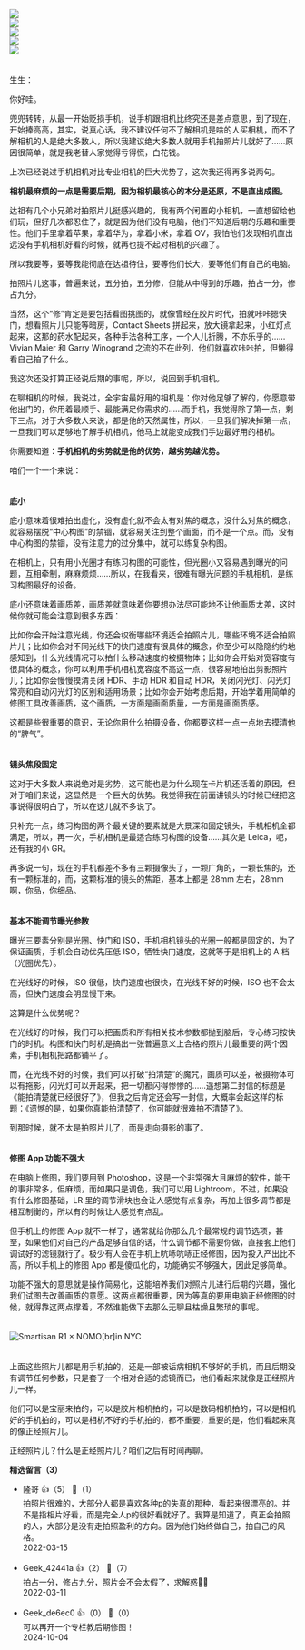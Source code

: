 [![](https://static001.geekbang.org/resource/image/yy/b9/yy4c7056d812b5273e26951fa774a0b9.jpg?wh=750x360)](http://time.geekbang.org/column/article/488914)  
[![](https://static001.geekbang.org/resource/image/13/e9/13911fbd19272cae51512d9856c8a5e9.jpg?wh=750x360)](http://time.geekbang.org/column/article/489210)  
[![](https://static001.geekbang.org/resource/image/a4/b5/a4e236b22c3dff647730bd8870c244b5.jpg?wh=750x360)](http://time.geekbang.org/column/article/490608)  
[![](https://static001.geekbang.org/resource/image/5b/7f/5b62318e97346b4901b05c23f8c7e57f.jpg?wh=750x360)](http://time.geekbang.org/column/article/490625)  
[![](https://static001.geekbang.org/resource/image/62/01/62b96f17a9e9bde4142e11dd6d2e6e01.jpg?wh=750x360)](http://time.geekbang.org/column/article/490642)

　  
生生：

你好哇。

兜兜转转，从最一开始贬损手机，说手机跟相机比终究还是差点意思，到了现在，开始捧高高，其实，说真心话，我不建议任何不了解相机是啥的人买相机，而不了解相机的人是绝大多数人，所以我建议绝大多数人就用手机拍照片儿就好了……原因很简单，就是我老替人家觉得亏得慌，白花钱。

上次已经说过手机相机对比专业相机的巨大优势了，这次我还得再多说两句。

**相机最麻烦的一点是需要后期，因为相机最核心的本分是还原，不是直出成图。**

达祖有几个小兄弟对拍照片儿挺感兴趣的，我有两个闲置的小相机，一直想留给他们玩，但好几次都忍住了，就是因为他们没有电脑，他们不知道后期的乐趣和重要性。他们手里拿着苹果，拿着华为，拿着小米，拿着 OV，我怕他们发现相机直出远没有手机相机好看的时候，就再也提不起对相机的兴趣了。

所以我要等，要等我能彻底在达祖待住，要等他们长大，要等他们有自己的电脑。

拍照片儿这事，普遍来说，五分拍，五分修，但能从中得到的乐趣，拍占一分，修占九分。

当然，这个“修”肯定是要包括看图挑图的，就像曾经在胶片时代，拍就咔咔摁快门，想看照片儿只能等暗房，Contact Sheets 拼起来，放大镜拿起来，小红灯点起来，这那的药水配起来，各种手法各种工序，一个人儿折腾，不亦乐乎的……Vivian Maier 和 Garry Winogrand 之流的不在此列，他们就喜欢咔咔拍，但懒得看自己拍了什么。

我这次还没打算正经说后期的事呢，所以，说回到手机相机。

在聊相机的时候，我说过，全宇宙最好用的相机是：你对他足够了解的，你愿意带他出门的，你用着最顺手、最能满足你需求的……而手机，我觉得除了第一点，剩下三点，对于大多数人来说，都是他的天然属性，所以，一旦我们解决掉第一点，一旦我们可以足够地了解手机相机，他马上就能变成我们手边最好用的相机。

你需要知道：**手机相机的劣势就是他的优势，越劣势越优势。**

咱们一个一个来说：  
　

**底小**

底小意味着很难拍出虚化，没有虚化就不会太有对焦的概念，没什么对焦的概念，就容易摆脱“中心构图”的禁锢，就容易关注到整个画面，而不是一个点。而，没有中心构图的禁锢，没有注意力的过分集中，就可以练复杂构图。

在相机上，只有用小光圈才有练习构图的可能性，但光圈小又容易遇到曝光的问题，互相牵制，麻麻烦烦……所以，在我看来，很难有曝光问题的手机相机，是练习构图最好的设备。

底小还意味着画质差，画质差就意味着你要想办法尽可能地不让他画质太差，这时候你就可能会注意到很多东西：

比如你会开始注意光线，你还会权衡哪些环境适合拍照片儿，哪些环境不适合拍照片儿；比如你会对不同光线下的快门速度有很具体的概念，你至少可以隐隐约约地感知到，什么光线情况可以拍什么移动速度的被摄物体；比如你会开始对宽容度有很具体的概念，你可以利用手机相机宽容度不高这一点，很容易地拍出剪影照片儿；比如你会慢慢摸清关闭 HDR、手动 HDR 和自动 HDR，关闭闪光灯、闪光灯常亮和自动闪光灯的区别和适用场景；比如你会开始考虑后期，开始学着用简单的修图工具改善画质，这个画质，一方面是画面质量，一方面是画面质感。

这都是些很重要的意识，无论你用什么拍摄设备，你都要这样一点一点地去摸清他的“脾气”。  
　

**镜头焦段固定**

这对于大多数人来说绝对是劣势，这可能也是为什么现在卡片机还活着的原因，但对于咱们来说，这显然是一个巨大的优势。我觉得我在前面讲镜头的时候已经把这事说得很明白了，所以在这儿就不多说了。

只补充一点，练习构图的两个最关键的要素就是大景深和固定镜头，手机相机全都满足，所以，再一次，手机相机是最适合练习构图的设备……其次是 Leica，呃，还有我的小 GR。

再多说一句，现在的手机都差不多有三颗摄像头了，一颗广角的，一颗长焦的，还有一颗标准的，而，这颗标准的镜头的焦距，基本上都是 28mm 左右，28mm 啊，你品，你细品。  
　

**基本不能调节曝光参数**

曝光三要素分别是光圈、快门和 ISO，手机相机镜头的光圈一般都是固定的，为了保证画质，手机会自动优先压低 ISO，牺牲快门速度，这就等于是相机上的 A 档（光圈优先）。

在光线好的时候，ISO 很低，快门速度也很快，在光线不好的时候，ISO 也不会太高，但快门速度会明显慢下来。

这算是什么优势呢？

在光线好的时候，我们可以把画质和所有相关技术参数都抛到脑后，专心练习按快门的时机。构图和快门时机是搞出一张普遍意义上合格的照片儿最重要的两个因素，手机相机把路都铺平了。

而，在光线不好的时候，我们可以打破“拍清楚”的魔咒，画质可以差，被摄物体可以有拖影，闪光灯可以开起来，把一切都闪得惨惨的……遥想第二封信的标题是《能拍清楚就已经很好了》，但我之后肯定还会写一封信，大概率会起这样的标题：《遗憾的是，如果你真能拍清楚了，你可能就很难拍不清楚了》。

到那时候，就不太是拍照片儿了，而是走向摄影的事了。  
　

**修图 App 功能不强大**

在电脑上修图，我们要用到 Photoshop，这是一个非常强大且麻烦的软件，能干的事非常多，但麻烦，而如果只是调色，我们可以用 Lightroom，不过，如果没有什么修图基础，LR 里的调节滑块也会让人感觉有点复杂，再加上很多调节都是相互制衡的，所以有的时候让人感觉有点乱。

但手机上的修图 App 就不一样了，通常就给你那么几个最常规的调节选项，甚至，如果他们对自己的产品足够自信的话，什么调节都不需要你做，直接套上他们调试好的滤镜就行了。极少有人会在手机上吭哧吭哧正经修图，因为投入产出比不高，所以手机上的修图 App 都是傻瓜化的，功能确实不够强大，因此足够简单。

功能不强大的意思就是操作简易化，这能培养我们对照片儿进行后期的兴趣，强化我们试图去改善画质的意愿。这两点都很重要，因为等真的要用电脑正经修图的时候，就得靠这两点撑着，不然谁能做下去那么无聊且枯燥且繁琐的事呢。  
　

![](https://static001.geekbang.org/resource/image/4c/a9/4cde5303eebae2dd709b72599510efa9.jpg?wh=3333x5000 "Smartisan R1 × NOMO[br]in NYC")

　  
上面这些照片儿都是用手机拍的，还是一部被诟病相机不够好的手机，而且后期没有调节任何参数，只是套了一个相对合适的滤镜而已，他们看起来就像是正经照片儿一样。

他们可以是宝丽来拍的，可以是胶片相机拍的，可以是数码相机拍的，可以是相机好的手机拍的，可以是相机不好的手机拍的，都不重要，重要的是，他们看起来真的像正经照片儿。

正经照片儿？什么是正经照片儿？咱们之后有时间再聊。
<div><strong>精选留言（3）</strong></div><ul>
<li><span>隆哥</span> 👍（5） 💬（1）<div>拍照片很难的，大部分人都是喜欢各种p的失真的那种，看起来很漂亮的。并不是指相片好看，而是完全人p的很好看就好了。我算是知道了，真正会拍照的人，大部分是没有走拍照盈利的方向。因为他们始终做自己，拍自己的风格。</div>2022-03-15</li><br/><li><span>Geek_42441a</span> 👍（2） 💬（7）<div>拍占一分，修占九分，照片会不会太假了，求解惑🙏🏻</div>2022-03-11</li><br/><li><span>Geek_de6ec0</span> 👍（0） 💬（0）<div>可以再开一个专栏教后期修图！</div>2024-10-04</li><br/>
</ul>